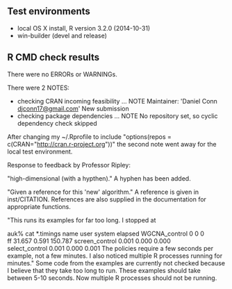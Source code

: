 ## Test environments
* local OS X install, R version 3.2.0 (2014-10-31)
* win-builder (devel and release)

## R CMD check results
There were no ERRORs or WARNINGs. 

There were 2 NOTES:
* checking CRAN incoming feasibility ... NOTE
  Maintainer: 'Daniel Conn <djconn17@gmail.com>'
  New submission
* checking package dependencies ... NOTE
  No repository set, so cyclic dependency check skipped

After changing my ~/.Rprofile to include 
"options(repos = c(CRAN="http://cran.r-project.org"))"
the second note went away for the local test 
environment.

Response to feedback by Professor Ripley:

"high-dimensional (with a hypthen)."
   A hyphen has been added.  
   
"Given a reference for this 'new' algorithm."
    A reference is given in inst/CITATION.
    References are also supplied in the documentation
    for appropriate functions.
  
"This runs its examples for far too long.  I stopped at

auk% cat *.timings
name    user    system  elapsed
WGCNA_control   0       0       0       
ff       31.657   0.591 150.787 
screen_control  0.001   0.000   0.000   
select_control  0.001   0.000   0.001
The policies require a few seconds per example, not a few minutes.  I also 
noticed multiple R processes running for minutes."
    Some code from the examples are currently not checked     because I 
    believe that they take too long to run.
    These examples should take between 5-10 seconds.
    Now multiple R processes should not be running. 
